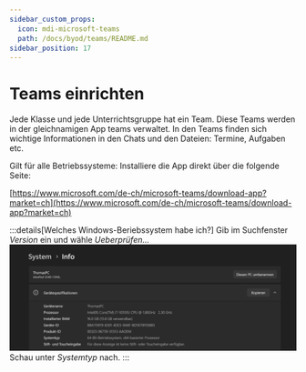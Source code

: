 ```yaml
---
sidebar_custom_props:
  icon: mdi-microsoft-teams
  path: /docs/byod/teams/README.md
sidebar_position: 17
---
```


# Teams einrichten

Jede Klasse und jede Unterrichtsgruppe hat ein Team. Diese Teams werden in der gleichnamigen App teams verwaltet. In den Teams finden sich wichtige Informationen in den Chats und den Dateien: Termine, Aufgaben etc.

Gilt für alle Betriebssysteme: Installiere die App direkt über die folgende Seite:

[https://www.microsoft.com/de-ch/microsoft-teams/download-app?market=ch](https://www.microsoft.com/de-ch/microsoft-teams/download-app?market=ch)

:::details[Welches Windows-Beriebssystem habe ich?]
Gib im Suchfenster _Version_ ein und  wähle _Ueberprüfen..._
![](WinVersion.png)
Schau unter _Systemtyp_ nach.
:::

